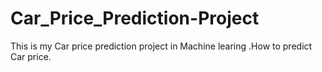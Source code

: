 # Car_Price_Prediction-Project
This is my Car price prediction project in Machine learing .How to predict Car price.
